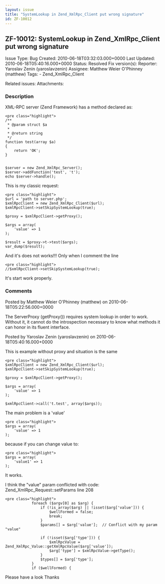 ```yaml
---
layout: issue
title: "SystemLookup in Zend_XmlRpc_Client put wrong signature"
id: ZF-10012
---
```


ZF-10012: SystemLookup in Zend\_XmlRpc\_Client put wrong signature
------------------------------------------------------------------

 Issue Type: Bug Created: 2010-06-18T03:32:03.000+0000 Last Updated: 2010-06-18T05:40:16.000+0000 Status: Resolved Fix version(s): 
 Reporter:  Yaroslav Zenin (yaroslavzenin)  Assignee:  Matthew Weier O'Phinney (matthew)  Tags: - Zend\_XmlRpc\_Client
 
 Related issues: 
 Attachments: 
### Description

XML-RPC server (Zend Framework) has a method declared as:

 
    <pre class="highlight">
    /**
     * @param struct $a
     *
     * @return string
     */
    function test(array $a)
    {
        return 'OK';
    }
    
    
    $server = new Zend_XmlRpc_Server();
    $server->addFunction('test', 't');
    echo $server->handle();


This is my classic request:

 
    <pre class="highlight">
    $url = 'path to server.php';
    $xmlRpcClient = new Zend_XmlRpc_Client($url);
    $xmlRpcClient->setSkipSystemLookup(true);
    
    $proxy = $xmlRpcClient->getProxy();
    
    $args = array(
        'value' => 1
    );
    
    $result = $proxy->t->test($args);
    var_dump($result);


And it's does not works!!! Only when I comment the line

 
    <pre class="highlight">
    //$xmlRpcClient->setSkipSystemLookup(true);


It's start work properly.

 

 

### Comments

Posted by Matthew Weier O'Phinney (matthew) on 2010-06-18T05:22:56.000+0000

The ServerProxy (getProxy()) requires system lookup in order to work. Without it, it cannot do the introspection necessary to know what methods it can honor in its fluent interface.

 

 

Posted by Yaroslav Zenin (yaroslavzenin) on 2010-06-18T05:40:16.000+0000

This is example without proxy and situation is the same

 
    <pre class="highlight">
    $xmlRpcClient = new Zend_XmlRpc_Client($url);
    $xmlRpcClient->setSkipSystemLookup(true);
    
    $proxy = $xmlRpcClient->getProxy();
    
    $args = array(
        'value' => 1
    );
    
    $xmlRpcClient->call('t.test', array($args));


The main problem is a 'value'

 
    <pre class="highlight">
    $args = array(
        'value' => 1
    );


because if you can change value to:

 
    <pre class="highlight">
    $args = array(
        'value1' => 1
    );


It works.

I think the "value" param conflicted with code: Zend\_XmlRpc\_Request::setParams line 208

 
    <pre class="highlight">
                foreach ($argv[0] as $arg) {
                    if (!is_array($arg) || !isset($arg['value'])) {
                        $wellFormed = false;
                        break;
                    }
                    $params[] = $arg['value'];  // Conflict with my param "value"
    
                    if (!isset($arg['type'])) {
                        $xmlRpcValue = Zend_XmlRpc_Value::getXmlRpcValue($arg['value']);
                        $arg['type'] = $xmlRpcValue->getType();
                    }
                    $types[] = $arg['type'];
                }
                if ($wellFormed) {


Please have a look Thanks

 

 